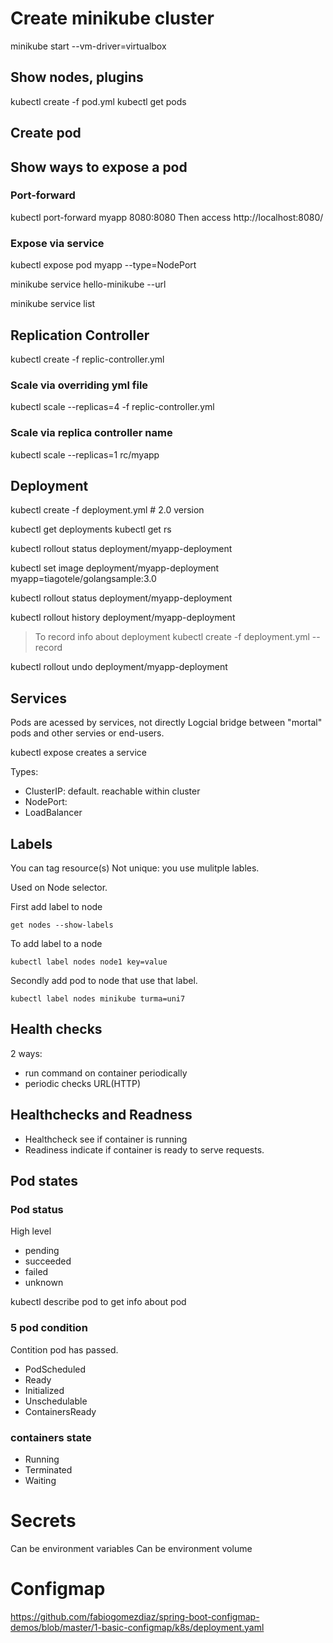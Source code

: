 # Create minikube cluster

minikube start --vm-driver=virtualbox

## Show nodes, plugins


kubectl create -f pod.yml
kubectl get pods
## Create pod

## Show ways to expose a pod

### Port-forward
kubectl port-forward myapp 8080:8080
Then access http://localhost:8080/

### Expose via service 

kubectl expose pod myapp --type=NodePort

minikube service hello-minikube --url

minikube service list

## Replication Controller

kubectl create -f replic-controller.yml 

### Scale via overriding yml file

kubectl scale --replicas=4 -f replic-controller.yml

### Scale via replica controller name
kubectl scale --replicas=1 rc/myapp


## Deployment
kubectl create -f deployment.yml # 2.0 version

kubectl get deployments
kubectl get rs

kubectl rollout status deployment/myapp-deployment

kubectl set image deployment/myapp-deployment myapp=tiagotele/golangsample:3.0

kubectl rollout status deployment/myapp-deployment

kubectl rollout history deployment/myapp-deployment

> To record info about deployment
> kubectl create -f deployment.yml --record

kubectl rollout undo deployment/myapp-deployment

## Services
Pods are acessed by services, not directly
Logcial bridge between "mortal" pods and other servies or end-users.

kubectl expose creates a service

Types:
- ClusterIP: default. reachable within cluster
- NodePort: 
- LoadBalancer

## Labels

You can tag resource(s)
Not unique: you use mulitple lables.

Used on Node selector.

First add label to node

```
get nodes --show-labels
```

To add label to a node
```
kubectl label nodes node1 key=value
```

Secondly add pod to node that use that label.
```
kubectl label nodes minikube turma=uni7
```

## Health checks

2 ways:
- run command on container periodically
- periodic checks URL(HTTP)

## Healthchecks and Readness
- Healthcheck see if container is running
- Readiness indicate if container is ready to serve requests.



## Pod states

### Pod status
High level

- pending
- succeeded
- failed
- unknown

kubectl describe pod to get info about pod

### 5 pod condition
Contition pod has passed.

- PodScheduled
- Ready
- Initialized
- Unschedulable
- ContainersReady

### containers state
- Running
- Terminated
- Waiting

# Secrets

Can be environment variables
Can be environment volume

# Configmap
https://github.com/fabiogomezdiaz/spring-boot-configmap-demos/blob/master/1-basic-configmap/k8s/deployment.yaml